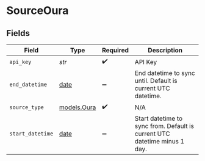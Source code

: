 # SourceOura


## Fields

| Field                                                                      | Type                                                                       | Required                                                                   | Description                                                                |
| -------------------------------------------------------------------------- | -------------------------------------------------------------------------- | -------------------------------------------------------------------------- | -------------------------------------------------------------------------- |
| `api_key`                                                                  | *str*                                                                      | :heavy_check_mark:                                                         | API Key                                                                    |
| `end_datetime`                                                             | [date](https://docs.python.org/3/library/datetime.html#date-objects)       | :heavy_minus_sign:                                                         | End datetime to sync until. Default is current UTC datetime.               |
| `source_type`                                                              | [models.Oura](../models/oura.md)                                           | :heavy_check_mark:                                                         | N/A                                                                        |
| `start_datetime`                                                           | [date](https://docs.python.org/3/library/datetime.html#date-objects)       | :heavy_minus_sign:                                                         | Start datetime to sync from. Default is current UTC datetime minus 1<br/>day.<br/> |